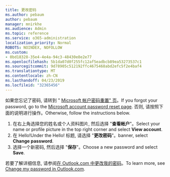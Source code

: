 ```yaml
---
title: 更改密码
ms.author: pebaum
author: pebaum
manager: mnirkhe
ms.audience: Admin
ms.topic: reference
ms.service: o365-administration
localization_priority: Normal
ROBOTS: NOINDEX, NOFOLLOW
ms.custom:
- 0bd18328-35e4-4e4a-94c3-48430e8e2e77
ms.openlocfilehash: 5b1da07d0f255fc12af5eadbcb89ea53273537c1
ms.sourcegitcommit: 9d78905c512192ffc4675468abd2efc5f2e4baf4
ms.translationtype: MT
ms.contentlocale: zh-CN
ms.lasthandoff: 04/23/2019
ms.locfileid: "32365456"
---
```

<span data-ttu-id="fd3eb-102">如果您忘记了密码, 请转到 " [Microsoft 帐户密码重置" 页](https://go.microsoft.com/fwlink/p/?linkid=841909)。</span><span class="sxs-lookup"><span data-stu-id="fd3eb-102">If you forgot your password, go to the [Microsoft account password reset page](https://go.microsoft.com/fwlink/p/?linkid=841909).</span></span> <span data-ttu-id="fd3eb-103">否则, 请按照下面的说明进行操作。</span><span class="sxs-lookup"><span data-stu-id="fd3eb-103">Otherwise, follow the instructions below.</span></span>
  
1. <span data-ttu-id="fd3eb-104">在右上角选择您的姓名或个人资料图片, 然后选择 "**查看帐户**"。</span><span class="sxs-lookup"><span data-stu-id="fd3eb-104">Select your name or profile picture in the top right corner and select **View account**.</span></span>
2. <span data-ttu-id="fd3eb-105">在 Hello!</span><span class="sxs-lookup"><span data-stu-id="fd3eb-105">Under the Hello!</span></span> <span data-ttu-id="fd3eb-106">标题, 请选择 "**更改密码**"。</span><span class="sxs-lookup"><span data-stu-id="fd3eb-106">banner, select **Change password**.</span></span>
3. <span data-ttu-id="fd3eb-107">选择一个新密码, 然后选择 "**保存**"。</span><span class="sxs-lookup"><span data-stu-id="fd3eb-107">Choose a new password and select **Save**.</span></span>

<span data-ttu-id="fd3eb-108">若要了解详细信息, 请参阅[在 Outlook.com 中更改我的密码](https://support.office.com/article/2138d690-811c-4545-b2f3-e4dbe80c9735.aspx)。</span><span class="sxs-lookup"><span data-stu-id="fd3eb-108">To learn more, see [Change my password in Outlook.com](https://support.office.com/article/2138d690-811c-4545-b2f3-e4dbe80c9735.aspx).</span></span>